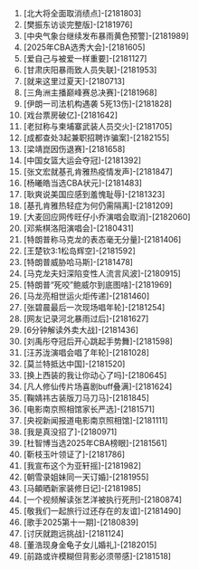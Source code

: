 
1. [北大将全面取消绩点]-[2181803]
1. [樊振东访谈完整版]-[2181976]
1. [中央气象台继续发布暴雨黄色预警]-[2181989]
1. [2025年CBA选秀大会]-[2181605]
1. [爱自己与被爱一样重要]-[2181127]
1. [甘肃庆阳暴雨致人员失联]-[2181953]
1. [就来这里过夏天]-[2180713]
1. [三角洲主播巅峰赛总决赛]-[2181968]
1. [伊朗一司法机构遇袭 5死13伤]-[2181828]
1. [戏台票房破亿]-[2181642]
1. [老挝称与柬埔寨武装人员交火]-[2181705]
1. [成都查处3起兼职招聘诈骗案]-[2182155]
1. [梁靖崑因伤退赛]-[2181658]
1. [中国女篮大运会夺冠]-[2181392]
1. [张文宏就基孔肯雅热疫情发声]-[2181847]
1. [杨曦皓当选CBA状元]-[2181483]
1. [耿爽说美国应感到羞愧耻辱]-[2181323]
1. [基孔肯雅热轻症为何仍需隔离]-[2181209]
1. [大麦回应网传旺仔小乔演唱会取消]-[2182060]
1. [邓紫棋洛阳演唱会]-[2180431]
1. [特朗普称马克龙的表态毫无分量]-[2181406]
1. [王楚钦3:1松岛辉空]-[2181592]
1. [特朗普威胁哈马斯]-[2181478]
1. [马克龙夫妇深陷变性人流言风波]-[2180915]
1. [特朗普“死咬”鲍威尔到底图啥]-[2181969]
1. [马龙亮相世运火炬传递]-[2181460]
1. [张碧晨最后一次现场唱年轮]-[2181254]
1. [网友记录河北暴雨过后]-[2181627]
1. [6分钟解读外卖大战]-[2181436]
1. [刘禹彤夺冠后开心跳起手势舞]-[2181598]
1. [汪苏泷演唱会唱了年轮]-[2181028]
1. [莫兰特抵达中国]-[2181520]
1. [换上西装的我让你动心了吗]-[2180645]
1. [凡人修仙传片场喜剧buff叠满]-[2181624]
1. [鞠婧祎古装版刀马刀马]-[2181845]
1. [电影南京照相馆家长严选]-[2181571]
1. [央视新闻报道电影南京照相馆]-[2181111]
1. [我是真没招了]-[2180971]
1. [杜智博当选2025年CBA榜眼]-[2181561]
1. [靳枝玉叶领证了]-[2181786]
1. [我宣布这个为亚轩摇]-[2181982]
1. [朝雪录姐妹同一天订婚]-[2181955]
1. [马頔晒新家装修日记]-[2181985]
1. [一个视频解读张艺洋被执行死刑]-[2180874]
1. [敬我们一起旅行过还存在的友谊]-[2181490]
1. [歌手2025第十一期]-[2180839]
1. [讨厌就跑远挑战]-[2181124]
1. [董浩现身金龟子女儿婚礼]-[2182015]
1. [前路或许模糊但背影必须带感]-[2181518]